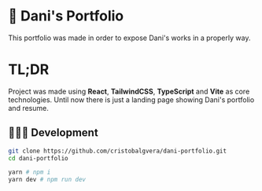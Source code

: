 # 📝 Dani's Portfolio

This portfolio was made in order to expose Dani's works in a properly way.

# TL;DR

Project was made using **React**, **TailwindCSS**, **TypeScript** and **Vite** as core technologies. Until now there is just a landing page showing Dani's portfolio and resume.

## 🧑🏻‍💻 Development

```bash
git clone https://github.com/cristobalgvera/dani-portfolio.git
cd dani-portfolio

yarn # npm i
yarn dev # npm run dev
```
